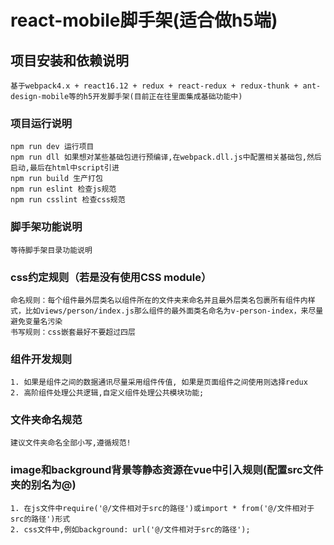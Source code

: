 # react-mobile脚手架(适合做h5端)

## 项目安装和依赖说明
```
基于webpack4.x + react16.12 + redux + react-redux + redux-thunk + ant-design-mobile等的h5开发脚手架(目前正在往里面集成基础功能中)
```
### 项目运行说明
```
npm run dev 运行项目
npm run dll 如果想对某些基础包进行预编译,在webpack.dll.js中配置相关基础包,然后启动,最后在html中script引进
npm run build 生产打包
npm run eslint 检查js规范
npm run csslint 检查css规范
```

### 脚手架功能说明
```
等待脚手架目录功能说明
```
### css约定规则（若是没有使用CSS module）
```
命名规则：每个组件最外层类名以组件所在的文件夹来命名并且最外层类名包裹所有组件内样式，比如views/person/index.js那么组件的最外面类名命名为v-person-index，来尽量避免变量名污染
书写规则：css嵌套最好不要超过四层
```
### 组件开发规则
```
1. 如果是组件之间的数据通讯尽量采用组件传值, 如果是页面组件之间使用则选择redux
2. 高阶组件处理公共逻辑,自定义组件处理公共模块功能;
```
### 文件夹命名规范
```
建议文件夹命名全部小写,遵循规范!
```
### image和background背景等静态资源在vue中引入规则(配置src文件夹的别名为@)
```
1. 在js文件中require('@/文件相对于src的路径')或import * from('@/文件相对于src的路径')形式
2. css文件中,例如background: url('@/文件相对于src的路径');
```
